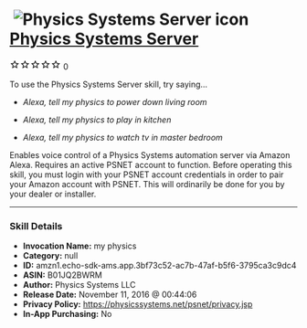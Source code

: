 # &nbsp;<img src="skill_icon" alt="Physics Systems Server icon" width="36"> [Physics Systems Server](http://alexa.amazon.com/#skills/amzn1.echo-sdk-ams.app.3bf73c52-ac7b-47af-b5f6-3795ca3c9dc4)
![0 stars](../../images/ic_star_border_black_18dp_1x.png)![0 stars](../../images/ic_star_border_black_18dp_1x.png)![0 stars](../../images/ic_star_border_black_18dp_1x.png)![0 stars](../../images/ic_star_border_black_18dp_1x.png)![0 stars](../../images/ic_star_border_black_18dp_1x.png) 0

To use the Physics Systems Server skill, try saying...

* *Alexa, tell my physics to power down living room*

* *Alexa, tell my physics to play in kitchen*

* *Alexa, tell my physics to watch tv in master bedroom*

Enables voice control of  a Physics Systems automation server via Amazon Alexa. Requires an active PSNET account to function. Before operating this skill, you must login with your PSNET account credentials in order to pair your Amazon account with PSNET. This will ordinarily be done for you by your dealer or installer.

***

### Skill Details

* **Invocation Name:** my physics
* **Category:** null
* **ID:** amzn1.echo-sdk-ams.app.3bf73c52-ac7b-47af-b5f6-3795ca3c9dc4
* **ASIN:** B01JQ2BWRM
* **Author:** Physics Systems LLC
* **Release Date:** November 11, 2016 @ 00:44:06
* **Privacy Policy:** https://physicssystems.net/psnet/privacy.jsp
* **In-App Purchasing:** No
